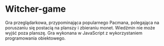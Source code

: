 # Witcher-game
Gra przeglądarkowa, przypominająca popularnego Pacmana, polegająca na poruszaniu się postacią na planszy i zbieraniu monet. Wiedźmin nie może wyjść poza planszę. Gra wykonana w JavaScript z wykorzystaniem programowania obiektowego.
